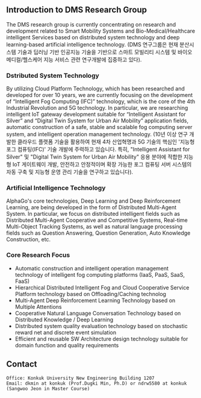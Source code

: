 ## Introduction to DMS Research Group
The DMS research group is currently concentrating on research and development related to Smart Mobility Systems and Bio-Medical/Healthcare intelligent Services based on distributed system technology and deep learning-based artificial intelligence technology.
(DMS 연구그룹은 현재 분산시스템 기술과 딥러닝 기반 인공지능 기술을 기반으로 스마트 모빌리티 시스템 및 바이오 메디컬/헬스케어 지능 서비스 관련 연구개발에 집중하고 있다).

### Dstributed System Technology
By utilizing Cloud Platform Technology, which has been researched and developed for over 10 years, we are currently focusing on the development of “Intelligent Fog Computing (IFC)” technology, which is the core of the 4th Industrial Revolution and 5G technology. In particular, we are researching intelligent IoT gateway development suitable for “Intelligent Assistant for Silver” and “Digital Twin System for Urban Air Mobility” application fields, automatic construction of a safe, stable and scalable fog computing server system, and intelligent operation management technology.
(10년 이상 연구 개발한 클라우드 플랫폼 기술을 활용하여 현재 4차 산업혁명과 5G 기술의 핵심인 '지능형 포그 컴퓨팅(IFC)' 기술 개발에 주력하고 있습니다. 특히, "Intelligent Assistant for Silver" 및 "Digital Twin System for Urban Air Mobility" 응용 분야에 적합한 지능형 IoT 게이트웨이 개발, 안전하고 안정적이며 확장 가능한 포그 컴퓨팅 서버 시스템의 자동 구축 및 지능형 운영 관리 기술을 연구하고 있습니다).

### Artificial Intelligence Technology 
AlphaGo's core technologies, Deep Learning and Deep Reinforcement Learning, are being developed in the form of Distributed Multi-Agent System. In particular, we focus on distributed intelligent fields such as Distributed Multi-Agent Cooperative and Competitive Systems, Real-time Multi-Object Tracking Systems,  as well as natural language processing fields such as Question Answering, Question Generation, Auto Knowledge Construction, etc.

### Core Research Focus
* Automatic construction and intelligent operation management technology of intelligent fog computing platforms (IaaS, PaaS, SaaS, FaaS)
* Hierarchical Distributed Intelligent Fog and Cloud Cooperative Service Platform technology based on Offloading/Caching technolog
* Multi-Agent Deep Reinforcement Learning Technology based on Multiple Attentions
* Cooperative Natural Language Conversation Technology based on Distributed Knowledge / Deep Learning
* Distributed system quality evaluation technology based on stochastic reward net and discrete event simulation 
* Efficient and reusable SW Architecture design technology suitable for domain function and quality requirements

## Contact

```
Office: Konkuk University New Engineering Building 1207
Email: dkmin at konkuk (Prof.Dugki Min, Ph.D) or ndrw5580 at konkuk (Sangwoo Jeon in Master Course)
```
